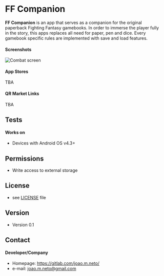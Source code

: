FF Companion
======
**FF Companion** is an app that serves as a companion for the original paperback Fighting Fantasy gamebooks. In order to immerse the player fully in the story, this apps replaces all need for paper, pen and dice. Every gamebook specific rules are implemented with save and load features.

#### Screenshots
![Combat screen](https://lh3.googleusercontent.com/K14a0FQemlg1lQnASvIneq0Nyqx2c6l1IDlZOZ6HZcxhBmhjnneKyvHey0vhW9wUcamhp4LMxsWjk0tZEY4XfB0qqcYOiw_492kg31ifhDz5ANdLFIhXwkPXLHt0e2nNJmfxK-_DYEXSe-V-2TfC7lcYDKUuHk_1Xwmm1g176oyDkIDnsdFqQEivW-IMQ8VOQO8VbsEYnfRaTT4MtBt3UuPA5lkU2J05F0C4t4xA3N1wtwSFHzE0ekjMdzc4d7vjUzNttIaQbhwCwqc30xNvt0MgrG7GiqpzX6JzVB5Yog2FCYd3HD8qtal9iTnA2TEkp3x5bZ_UT8Ia6eXbn-MtyYbUmWjbh7wpAVE2FR3G5zJNCax4-j0hiMNfPQ-GZUC6tOXnZGPACKKCSfJ81zh6RaObj0clZyY1NFCNG7epwrCLUz5_LHUH4jmtRiIvfoiB6LVpJ32TiK9WNB6fbkX63svWUPppzhEJLgCvRCwQ0llQeU0ogMg-OsSwDI6_QCfnSOwx2ATlJz1mDWEzQW9Ka6klVC4CXNY7tpF6bVqXpw-f5c5d5g9u_ocre8bZvQwcjcpBNU-QSfPJ6nFIMirlrATk4pSgAb-DO_oFvbDMYfEt_vZxiRxV8O0dywzvyxUFaZEQXOPFTfgr_DzfhNiok7j1WSA6cAyrLionkxkoASq21-U=w402-h714-no "Combat screen")

#### App Stores

TBA

#### QR Market Links

TBA

## Tests
#### Works on
* Devices with Android OS v4.3+

## Permissions
* Write access to external storage

## License 
* see [LICENSE](https://gitlab.com/joao.m.neto/FFCompanion/raw/master/LICENSE) file

## Version 
* Version 0.1

## Contact
#### Developer/Company
* Homepage: https://gitlab.com/joao.m.neto/
* e-mail: joao.m.neto@gmail.com

